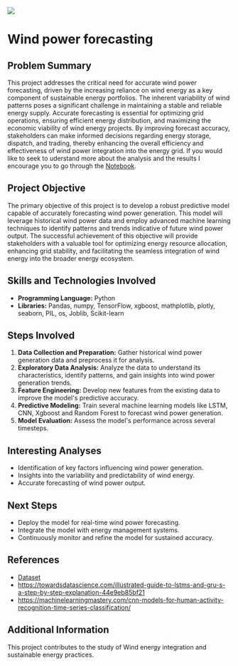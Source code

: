 ![](https://images.pexels.com/photos/532192/pexels-photo-532192.jpeg?auto=compress&cs=tinysrgb&w=1260&h=750&dpr=1)

# Wind power forecasting

## Problem Summary

This project addresses the critical need for accurate wind power forecasting, driven by the increasing reliance on wind energy as a key component of sustainable energy portfolios. The inherent variability of wind patterns poses a significant challenge in maintaining a stable and reliable energy supply. Accurate forecasting is essential for optimizing grid operations, ensuring efficient energy distribution, and maximizing the economic viability of wind energy projects. By improving forecast accuracy, stakeholders can make informed decisions regarding energy storage, dispatch, and trading, thereby enhancing the overall efficiency and effectiveness of wind power integration into the energy grid. If you would like to seek to uderstand more about the analysis and the results I encourage you to go through the [Notebook](https://github.com/caiosoter/DS-Projects/blob/main/Wind_power_Forecast/Wind_power_forecast.ipynb).

## Project Objective

The primary objective of this project is to develop a robust predictive model capable of accurately forecasting wind power generation. This model will leverage historical wind power data and employ advanced machine learning techniques to identify patterns and trends indicative of future wind power output. The successful achievement of this objective will provide stakeholders with a valuable tool for optimizing energy resource allocation, enhancing grid stability, and facilitating the seamless integration of wind energy into the broader energy ecosystem.

## Skills and Technologies Involved

* **Programming Language:** Python
* **Libraries:** Pandas, numpy, TensorFlow, xgboost, mathplotlib, plotly, seaborn, PIL, os, Joblib, Scikit-learn

## Steps Involved

1. **Data Collection and Preparation:** Gather historical wind power generation data and preprocess it for analysis.
2. **Exploratory Data Analysis:** Analyze the data to understand its characteristics, identify patterns, and gain insights into wind power generation trends.
3. **Feature Engineering:** Develop new features from the existing data to improve the model's predictive accuracy.
4. **Predictive Modeling:** Train several machine learning models like LSTM, CNN, Xgboost and Random Forest to forecast wind power generation.
5. **Model Evaluation:** Assess the model's performance across several timesteps.

## Interesting Analyses

* Identification of key factors influencing wind power generation.
* Insights into the variability and predictability of wind energy.
* Accurate forecasting of wind power output.

## Next Steps

* Deploy the model for real-time wind power forecasting.
* Integrate the model with energy management systems.
* Continuously monitor and refine the model for sustained accuracy.

## References
* [Dataset](https://www.kaggle.com/datasets/l3llff/wind-power)
* https://towardsdatascience.com/illustrated-guide-to-lstms-and-gru-s-a-step-by-step-explanation-44e9eb85bf21
* https://machinelearningmastery.com/cnn-models-for-human-activity-recognition-time-series-classification/

## Additional Information

This project contributes to the study of Wind energy integration and sustainable energy practices.